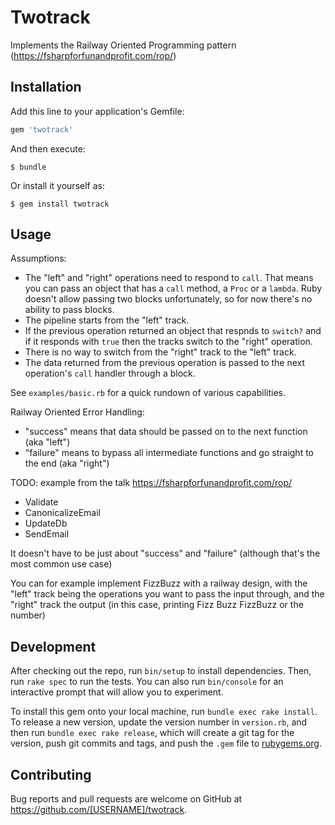 # Twotrack

Implements the Railway Oriented Programming pattern (https://fsharpforfunandprofit.com/rop/)

## Installation

Add this line to your application's Gemfile:

```ruby
gem 'twotrack'
```

And then execute:

    $ bundle

Or install it yourself as:

    $ gem install twotrack

## Usage

Assumptions:
* The "left" and "right" operations need to respond to `call`. That means you can pass an object that has a `call` method, a `Proc` or a `lambda`. Ruby doesn't allow passing two blocks unfortunately, so for now there's no ability to pass blocks.
* The pipeline starts from the "left" track.
* If the previous operation returned an object that respnds to `switch?` and if it responds with `true` then the tracks switch to the "right" operation.
* There is no way to switch from the "right" track to the "left" track.
* The data returned from the previous operation is passed to the next operation's `call` handler through a block.

See `examples/basic.rb` for a quick rundown of various capabilities.

Railway Oriented Error Handling:
* "success"  means that data should be passed on to the next function (aka "left")
* "failure" means to bypass all intermediate functions and go straight to the end (aka "right")

TODO: example from the talk https://fsharpforfunandprofit.com/rop/
* Validate
* CanonicalizeEmail
* UpdateDb
* SendEmail

It doesn't have to be just about "success" and "failure" (although that's the most common use case)

You can for example implement FizzBuzz with a railway design, with the "left" track being the operations you want to pass the input through, and the "right" track the output (in this case, printing Fizz Buzz FizzBuzz or the number)

## Development

After checking out the repo, run `bin/setup` to install dependencies. Then, run `rake spec` to run the tests. You can also run `bin/console` for an interactive prompt that will allow you to experiment.

To install this gem onto your local machine, run `bundle exec rake install`. To release a new version, update the version number in `version.rb`, and then run `bundle exec rake release`, which will create a git tag for the version, push git commits and tags, and push the `.gem` file to [rubygems.org](https://rubygems.org).

## Contributing

Bug reports and pull requests are welcome on GitHub at https://github.com/[USERNAME]/twotrack.
